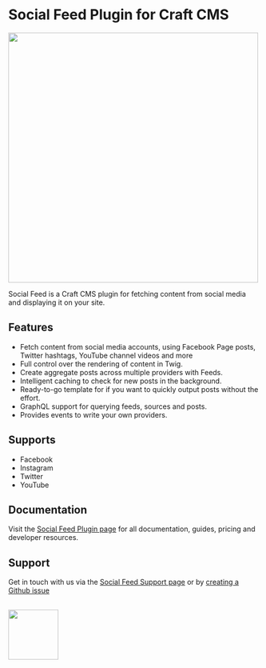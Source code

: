 # Social Feed Plugin for Craft CMS
<img width="500" src="https://verbb.io/uploads/plugins/social-feed/social-feed-social-card.png?v=2">

Social Feed is a Craft CMS plugin for fetching content from social media and displaying it on your site.

## Features
- Fetch content from social media accounts, using Facebook Page posts, Twitter hashtags, YouTube channel videos and more
- Full control over the rendering of content in Twig.
- Create aggregate posts across multiple providers with Feeds.
- Intelligent caching to check for new posts in the background.
- Ready-to-go template for if you want to quickly output posts without the effort.
- GraphQL support for querying feeds, sources and posts.
- Provides events to write your own providers.

## Supports
- Facebook
- Instagram
- Twitter
- YouTube

## Documentation
Visit the [Social Feed Plugin page](https://verbb.io/craft-plugins/social-feed) for all documentation, guides, pricing and developer resources.

## Support
Get in touch with us via the [Social Feed Support page](https://verbb.io/craft-plugins/social-feed/support) or by [creating a Github issue](https://github.com/verbb/social-feed/issues)

<h2></h2>

<a href="https://verbb.io" target="_blank">
  <img width="100" src="https://verbb.io/assets/img/verbb-pill.svg">
</a>
